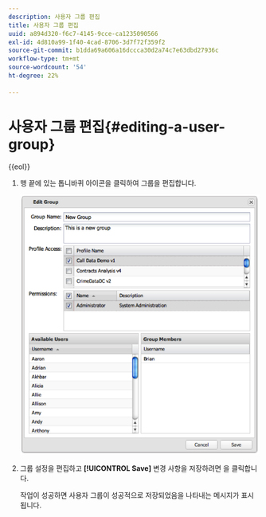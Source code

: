 ```yaml
---
description: 사용자 그룹 편집
title: 사용자 그룹 편집
uuid: a894d320-f6c7-4145-9cce-ca1235090566
exl-id: 4d810a99-1f40-4cad-8706-3d7f72f359f2
source-git-commit: b1dda69a606a16dccca30d2a74c7e63dbd27936c
workflow-type: tm+mt
source-wordcount: '54'
ht-degree: 22%

---
```


# 사용자 그룹 편집{#editing-a-user-group}

{{eol}}

1. 행 끝에 있는 톱니바퀴 아이콘을 클릭하여 그룹을 편집합니다.

   ![](assets/edit_user_group.png)

1. 그룹 설정을 편집하고 **[!UICONTROL Save]** 변경 사항을 저장하려면 을 클릭합니다.

   작업이 성공하면 사용자 그룹이 성공적으로 저장되었음을 나타내는 메시지가 표시됩니다.
